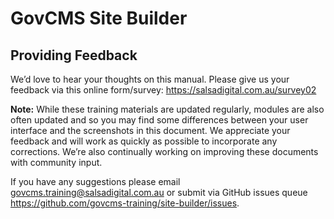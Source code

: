 # GovCMS Site Builder

## Providing Feedback

We’d love to hear your thoughts on this manual. Please give us your feedback via this online form/survey: https://salsadigital.com.au/survey02

**Note:** While these training materials are updated regularly, modules are also often updated and so you may find some differences between your user interface and the screenshots in this document. We appreciate your feedback and will work as quickly as possible to incorporate any corrections. 
We’re also continually working on improving these documents with community input. 

If you have any suggestions please email govcms.training@salsadigital.com.au or submit via GitHub issues queue https://github.com/govcms-training/site-builder/issues. 
